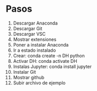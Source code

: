 # Pasos

1) Descargar Anaconda
2) Descargar Git
3) Descargar VSC
4) Mostrar extensiones
5) Poner a instalar Anaconda
6) Ir a estado instalado
7) Crear: conda create -n DH python
8) Activar DH: conda activate DH
9) Instalas Jupyter: conda install jupyter
10) Instalar Git
11) Mostrar github
12) Subir archivo de ejemplo